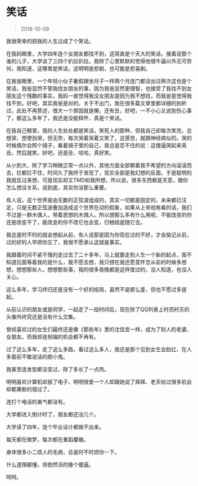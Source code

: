 # 笑话

> 2016-10-09

我很荣幸的把我的人生过成了个笑话。

在我妈眼里，大学四年连个女朋友都找不到，这简直是个天大的笑话，接着说那个谁的儿子，大学谈了三四个扒拉扒拉。我除了心里默默的觉得他很牛逼以外无可奈何，我知道，这哪里是笑话，这明明是悲剧，也可能是悲喜剧。

在我爸眼里，一个年轻小伙子暑假跟坐月子一样两个月连门都没出过两次这也是个笑话，我爸显然不管我找女朋友的事，因为我爸显然更理智，也接受了我找不到女朋友这个残酷的事实，我妈一直觉得我没女朋友是因为我不想找，而我爸是觉得我找不到，好吧，其实我爸是对的。关于不出门，我在很多篇文章里都详细的剖析过，此处不再赘述，很大一个原因就是懒，还有丑，好吧，一不小心又说到伤心事了，都这么多年了，我还是没能释怀，真是个笑话。

在我自己眼里，我的人生处处都是笑话，笑死人的那种，但我自己却每次笑完，总想哭，想使劲哭，但无奈，每次哭着哭着又笑了，这感觉，就跟神经病似的。哭的时候偶尔会照个镜子，看着镜子里的自己，我总是忍不住的说：这傻逼哭起来真丑。然后就笑，好吧，还是丑，哈哈，真好笑。

从小到大，除了学习稍微正常一点以外，其他方面全部朝着我不希望的方向滚滚而去，拦都拦不住，时间久了我终于发现了，现实全部是我幻想的反面，于是聪明的我就反过来想，可是现实却又TMD如我所想，所以说，很多东西都是天意，跟你怎么想没关系，说到底，其实你没那么重要。

有人说，这个世界是由无数的正弦波组成的，其实一切都是固定的，未来都已注定，只是无数正弦波叠加造成这个世界在动的假象，如果从上帝视角看的话，我们不过是一群木偶人，带着思想的木偶人。所以想那么多有什么用呢，不能改变的你还是改变不了，能改变的你不改它也会变，归根结底随它去。

我总是时不时的就会想起从前，有人说那是因为你现在过的不好，才会惦记从前，过的好的人早把你忘了，我很不愿承认这就是事实。

我跟着时间不紧不慢的走过去了二十多年，马上就要走到人生一个新的起点，我不知道后面等着我的是什么，我不愿去想，我只想在我还愿意怀念从前的时候多想想，想想那些人，想想那些事，我的很多夜晚都是这样度过的，没人知道，也没人关心。

这么多年，学习终归还是没有一个好的结局，虽然不是那么差，但也不愿过多提起。

从前认识的朋友或是同学，一起走了一段时间后，现在除了QQ列表上时亮时灭的头像外终究还是没有什么交集。

曾经喜欢过的女生们最终还是像《那些年》里的沈佳宜一样，成为了别人的老婆、女朋友。而我却连祝福的机会都不再有。

过了这么多年，走了这么多路，看过这么多人，我还是那个见到女生会脸红、在人多面前不敢说话的胆小鬼。

我甚至连发型都没变过，除了多长了一点肉。

明明喜欢计算机却报了电子、明明很爱一个人却跟她说了拜拜、老天给过很多机会却都果断的错过了。

连打个电话的勇气都没有。

大学都进入倒计时了，朋友都还没几个。

大学读了四年，连个毕业设计都做不出来。

每天都在做梦，每次都在重蹈覆辙。

身体很多小二烦人的毛病，总是时不时烦你一下。

什么道理都懂，但依然活的像个傻逼。

呵呵。